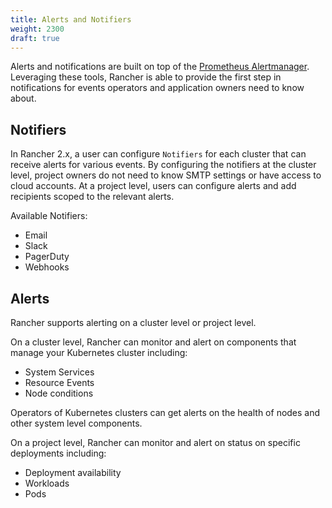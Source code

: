 ```yaml
---
title: Alerts and Notifiers
weight: 2300
draft: true
---
```


Alerts and notifications are built on top of the [Prometheus Alertmanager](https://prometheus.io/docs/alerting/alertmanager/). Leveraging these tools, Rancher is able to provide the first step in notifications for events operators and application owners need to know about. 

## Notifiers

In Rancher 2.x, a user can configure `Notifiers` for each cluster that can receive alerts for various events. By configuring the notifiers at the cluster level, project owners do not need to know SMTP settings or have access to cloud accounts. At a project level, users can configure alerts and add recipients scoped to the relevant alerts.

Available Notifiers:

* Email
* Slack
* PagerDuty
* Webhooks

## Alerts

Rancher supports alerting on a cluster level or project level.

On a cluster level, Rancher can monitor and alert on components that manage your Kubernetes cluster including:

* System Services
* Resource Events
* Node conditions

Operators of Kubernetes clusters can get alerts on the health of nodes and other system level components.

On a project level, Rancher can monitor and alert on status on specific deployments including:

* Deployment availability
* Workloads 
* Pods


